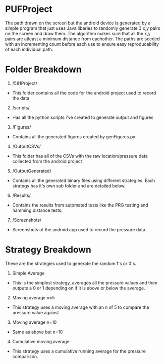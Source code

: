 # PUFProject
The path drawn on the screen but the android device is generated by a simple program
that just uses Java libaries to randomly generate 3 x,y pairs on the screen and draw them.
The algorithm makes sure that all the x,y pairs are atleast a minimum distance from eachother.
The paths are seeded with an incrementing count before each use to ensure easy reproducability
of each individual path.

# Folder Breakdown
1. /581Project/
  * This folder contains all the code for the android project used to record the data
2. /scripts/
  * Has all the python scripts I've created to generate output and figures
3. /Figures/
  * Contains all the generated figures created by genFigures.py
4. /OutputCSVs/
  * This folder has all of the CSVs with the raw location/pressure data collected from the android project
5. /OutputGenerated/
  * Contains all the generated binary files using different strategies. Each strategy has it's own sub folder and are detailed below.
6. /Results/
  * Contains the results from automated tests like the PRG testing and hamming distance tests.
7. /Screenshots/
  * Screenshots of the android app used to record the pressure data.

# Strategy Breakdown
These are the strategies used to generate the random 1's or 0's.

1. Simple Average
  * This is the simplest strategy, averages all the pressure values and then outputs a 0 or 1 depending on if it is above or below the average.
2. Moving average n=5
  * This strategy uses a moving average with an n of 5 to compare the pressure value against
3. Moving average n=10
  * Same as above but n=10
4. Cumulative moving average
  * This strategy uses a cumulative running average for the pressure comparison.

